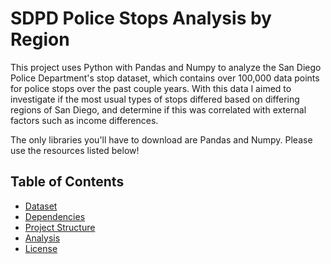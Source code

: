 # SDPD Police Stops Analysis by Region
This project uses Python with Pandas and Numpy to analyze the San Diego Police Department's stop dataset, which contains over 100,000 data points for police stops over the past couple years. With this data I aimed to investigate if the most usual types of stops differed based on differing regions of San Diego, and determine if this was correlated with external factors such as income differences.

The only libraries you'll have to download are Pandas and Numpy. Please use the resources listed below!

## Table of Contents
- [Dataset](https://github.com/k-anisha/SDPD-Police-Stops-Analysis-by-Region/blob/main/SDPD_data.zip)
- [Dependencies]( )
- [Project Structure]( )
- [Analysis]( )
- [License](LICENSE)

